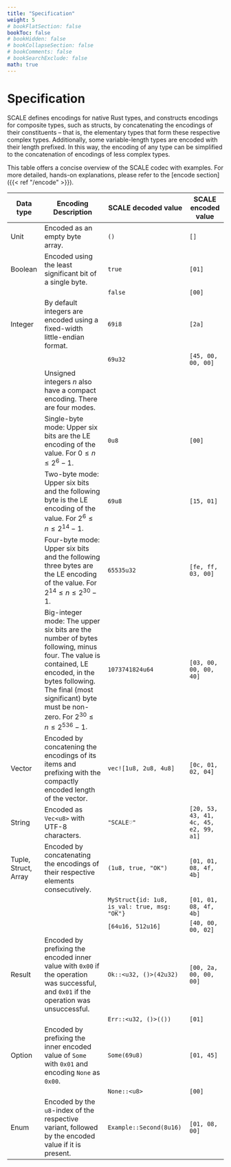```yaml
---
title: "Specification"
weight: 5
# bookFlatSection: false
bookToc: false
# bookHidden: false
# bookCollapseSection: false
# bookComments: false
# bookSearchExclude: false
math: true
---
```


# Specification

SCALE defines encodings for native Rust types, and constructs encodings for composite types, such as structs, by concatenating the encodings of their constituents – that is, the elementary types that form these respective complex types. Additionally, some variable-length types are encoded with their length prefixed. In this way, the encoding of any type can be simplified to the concatenation of encodings of less complex types.

This table offers a concise overview of the SCALE codec with examples. For more detailed, hands-on explanations, please refer to the [encode section]({{< ref "/encode" >}}).

| Data type | Encoding Description |  SCALE decoded value	| SCALE encoded value |
| --        | --          | -- | -- |
| Unit | Encoded as an empty byte array. | `()` | `[]` |
| Boolean    | Encoded using the least significant bit of a single byte. | `true` | `[01]` |
|           |                                                           | `false`| `[00]` |
| Integer | By default integers are encoded using a fixed-width little-endian format. | `69i8` | `[2a]` |
|         |                                                                      | `69u32`| `[45, 00, 00, 00]`|
|         | Unsigned integers $n$ also have a compact encoding. There are four modes. | | | |
|         | Single-byte mode: Upper six bits are the LE encoding of the value. For $0 \leq n \leq 2^6 - 1$. |`0u8` | `[00]` |
|         | Two-byte mode: Upper six bits and the following byte is the LE encoding of the value. For $2^6 \leq n \leq 2^{14} - 1$. |`69u8` | `[15, 01]` | 
|         | Four-byte mode: Upper six bits and the following three bytes are the LE encoding of the value. For $2^{14} \leq n \leq 2^{30} - 1$. |`65535u32` | `[fe, ff, 03, 00]` |
|         | Big-integer mode: The upper six bits are the number of bytes following, minus four. The value is contained, LE encoded, in the bytes following. The final (most significant) byte must be non-zero. For $2^{30} \leq n \leq 2^{536} - 1$. |`1073741824u64` | `[03, 00, 00, 00, 40]` |
| Vector | Encoded by concatening the encodings of its items and prefixing with the compactly encoded length of the vector. |`vec![1u8, 2u8, 4u8]` | `[0c, 01, 02, 04]` |
| String | Encoded as `Vec<u8>` with UTF-8 characters. | `"SCALE♡"` | `[20, 53, 43, 41, 4c, 45, e2, 99, a1]` |
| Tuple, Struct, Array | Encoded by concatenating the encodings of their respective elements consecutively. |`(1u8, true, "OK")` | `[01, 01, 08, 4f, 4b]` |
| | | `MyStruct{id: 1u8, is_val: true, msg: "OK"}`| `[01, 01, 08, 4f, 4b]` |
| | |`[64u16, 512u16]` | `[40, 00, 00, 02]` |
| Result | Encoded by prefixing the encoded inner value with `0x00` if the operation was successful, and `0x01` if the operation was unsuccessful. |`Ok::<u32, ()>(42u32)` | `[00, 2a, 00, 00, 00]` |
| |  |`Err::<u32, ()>(())` | `[01]` |
| Option | Encoded by prefixing the inner encoded value of `Some` with `0x01` and encoding `None` as `0x00`. |`Some(69u8)` | `[01, 45]` |
|  |  | `None::<u8>` | `[00]` |
| Enum | Encoded by the `u8`-index of the respective variant, followed by the encoded value if it is present. | `Example::Second(8u16)` | `[01, 08, 00]`|
